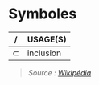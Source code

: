 # Symboles

|/|USAGE(S)|
|:--:|:--|
|⊂|inclusion|

> _Source : [Wikipédia](https://fr.wikipedia.org/wiki/Table_de_symboles_math%C3%A9matiques)_
